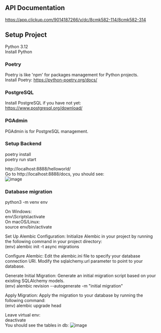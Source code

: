 ## API Documentation    
https://app.clickup.com/9014187266/v/dc/8cmk582-114/8cmk582-314  



## Setup Project
Python 3.12  
Install Python  

### Poetry  
Poetry is like 'npm' for packages management for Python projects.  
Install Poetry: https://python-poetry.org/docs/  

### PostgreSQL
Install PostgreSQL if you have not yet: https://www.postgresql.org/download/  

### PGAdmin  
PGAdmin is for PostgreSQL management.  

### Setup Backend
poetry install  
poetry run start  

http://localhost:8888/helloworld/  
Go to http://localhost:8888/docs, you should see:  
![image](https://github.com/ScottsGit/T7CnC-Backend/assets/17536863/221d30d1-0c4f-4ea8-98e1-8168be13444b)  

### Database migration  
python3 -m venv env  

On Windows:  
env\Scripts\activate  
On macOS/Linux:  
source env/bin/activate  

Set Up Alembic Configuration: Initialize Alembic in your project by running the following command in your project directory:  
(env) alembic init -t async migrations  

Configure Alembic: Edit the alembic.ini file to specify your database connection URI. Modify the sqlalchemy.url parameter to point to your database.  

Generate Initial Migration: Generate an initial migration script based on your existing SQLAlchemy models.  
(env) alembic revision --autogenerate -m "initial migration"   

Apply Migration: Apply the migration to your database by running the following command:  
(env) alembic upgrade head  

Leave virtual env:  
deactivate  
You should see the tables in db:
![image](https://github.com/ScottsGit/T7CnC-Backend/assets/17536863/e4b79a89-7b47-4809-9a70-16b4b92aeed2)

